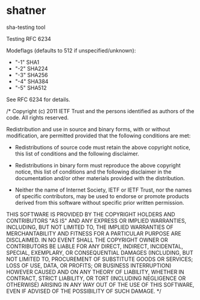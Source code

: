 # shatner
sha-testing tool

Testing RFC 6234

Modeflags (defaults to 512 if unspecified/unknown):
* "-1" SHA1
* "-2" SHA224
* "-3" SHA256
* "-4" SHA384
* "-5" SHA512

See RFC 6234 for details.

/*
   Copyright (c) 2011 IETF Trust and the persons identified as
   authors of the code.  All rights reserved.

   Redistribution and use in source and binary forms, with or
   without modification, are permitted provided that the following
   conditions are met:

   - Redistributions of source code must retain the above
     copyright notice, this list of conditions and
     the following disclaimer.

   - Redistributions in binary form must reproduce the above
     copyright notice, this list of conditions and the following
     disclaimer in the documentation and/or other materials provided
     with the distribution.

   - Neither the name of Internet Society, IETF or IETF Trust, nor
     the names of specific contributors, may be used to endorse or
     promote products derived from this software without specific
     prior written permission.

   THIS SOFTWARE IS PROVIDED BY THE COPYRIGHT HOLDERS AND
   CONTRIBUTORS "AS IS" AND ANY EXPRESS OR IMPLIED WARRANTIES,
   INCLUDING, BUT NOT LIMITED TO, THE IMPLIED WARRANTIES OF
   MERCHANTABILITY AND FITNESS FOR A PARTICULAR PURPOSE ARE
   DISCLAIMED.  IN NO EVENT SHALL THE COPYRIGHT OWNER OR
   CONTRIBUTORS BE LIABLE FOR ANY DIRECT, INDIRECT, INCIDENTAL,
   SPECIAL, EXEMPLARY, OR CONSEQUENTIAL DAMAGES (INCLUDING, BUT
   NOT LIMITED TO, PROCUREMENT OF SUBSTITUTE GOODS OR SERVICES;
   LOSS OF USE, DATA, OR PROFITS; OR BUSINESS INTERRUPTION)
   HOWEVER CAUSED AND ON ANY THEORY OF LIABILITY, WHETHER IN
   CONTRACT, STRICT LIABILITY, OR TORT (INCLUDING NEGLIGENCE OR
   OTHERWISE) ARISING IN ANY WAY OUT OF THE USE OF THIS SOFTWARE,
   EVEN IF ADVISED OF THE POSSIBILITY OF SUCH DAMAGE.
*/
